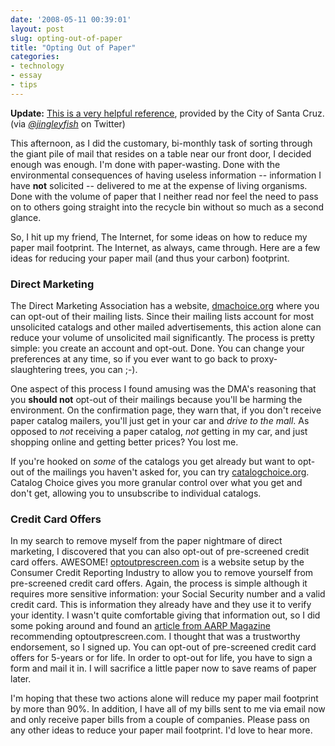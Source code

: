 ```yaml
---
date: '2008-05-11 00:39:01'
layout: post
slug: opting-out-of-paper
title: "Opting Out of Paper"
categories:
- technology
- essay
- tips
---
```


**Update:** [This is a very helpful reference](http://www.dpw.co.santa-cruz.ca.us/www.santacruzcountyrecycles/Junk_Mail/index.html), provided by the City of Santa Cruz. (via _[@jingleyfish](http://twitter.com/jingleyfish)_ on Twitter)

This afternoon, as I did the customary, bi-monthly task of sorting through the giant pile of mail that resides on a table near our front door, I decided enough was enough. I'm done with paper-wasting. Done with the environmental consequences of having useless information -- information I have **not** solicited -- delivered to me at the expense of living organisms. Done with the volume of paper that I neither read nor feel the need to pass on to others going straight into the recycle bin without so much as a second glance.

So, I hit up my friend, The Internet, for some ideas on how to reduce my paper mail footprint. The Internet, as always, came through. Here are a few ideas for reducing your paper mail (and thus your carbon) footprint.

### Direct Marketing

The Direct Marketing Association has a website, [dmachoice.org](http://www.dmachoice.org/) where you can opt-out of their mailing lists. Since their mailing lists account for most unsolicited catalogs and other mailed advertisements, this action alone can reduce your volume of unsolicited mail significantly. The process is pretty simple: you create an account and opt-out. Done. You can change your preferences at any time, so if you ever want to go back to proxy-slaughtering trees, you can ;-).

One aspect of this process I found amusing was the DMA's reasoning that you **should not** opt-out of their mailings because you'll be harming the environment. On the confirmation page, they warn that, if you don't receive paper catalog mailers, you'll just get in your car and _drive to the mall_. As opposed to _not_ receiving a paper catalog, _not_ getting in my car, and just shopping online and getting better prices? You lost me.

If you're hooked on _some_ of the catalogs you get already but want to opt-out of the mailings you haven't asked for, you can try [catalogchoice.org](http://www.catalogchoice.org/). Catalog Choice gives you more granular control over what you get and don't get, allowing you to unsubscribe to individual catalogs.

### Credit Card Offers

In my search to remove myself from the paper nightmare of direct marketing, I discovered that you can also opt-out of pre-screened credit card offers. AWESOME! [optoutprescreen.com](http://www.optoutprescreen.com) is a website setup by the Consumer Credit Reporting Industry to allow you to remove yourself from pre-screened credit card offers. Again, the process is simple although it requires more sensitive information: your Social Security number and a valid credit card. This is information they already have and they use it to verify your identity. I wasn't quite comfortable giving that information out, so I did some poking around and found an [article from AARP Magazine](http://www.aarpmagazine.org/money/scams_unmasked.html) recommending optoutprescreen.com. I thought that was a trustworthy endorsement, so I signed up. You can opt-out of pre-screened credit card offers for 5-years or for life. In order to opt-out for life, you have to sign a form and mail it in. I will sacrifice a little paper  now to save reams of paper later.

I'm hoping that these two actions alone will reduce my paper mail footprint by more than 90%. In addition, I have all of my bills sent to me via email now and only receive paper bills from a couple of companies. Please pass on any other ideas to reduce your paper mail footprint. I'd love to hear more.